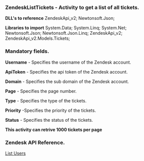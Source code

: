 ﻿
### ZendeskListTickets - Activity to get a list of all tickets.

**DLL's to reference**
ZendeskApi_v2;
Newtonsoft.Json;

**Libraries to import**
System.Data;
System.Linq;
System.Net;
Newtonsoft.Json;
Newtonsoft.Json.Linq;
ZendeskApi_v2;
ZendeskApi_v2.Models.Tickets;

### Mandatory fields.
**Username** - Specifies the username of the Zendesk account.

**ApiToken** - Specifies the api token of the Zendesk account.

**Domain** - Specifies the sub domain of the Zendesk account.

**Page** - Specifies the page number.

**Type** - Specifies the type of the tickets.

**Priority** -Specifies the priority of the tickets.

**Status** - Specifies the status of the tickets.

**This activity can retrive 1000 tickets per page**

### Zendesk API Reference.

[List Users](https://developer.zendesk.com/rest_api/docs/support/users#list-users)